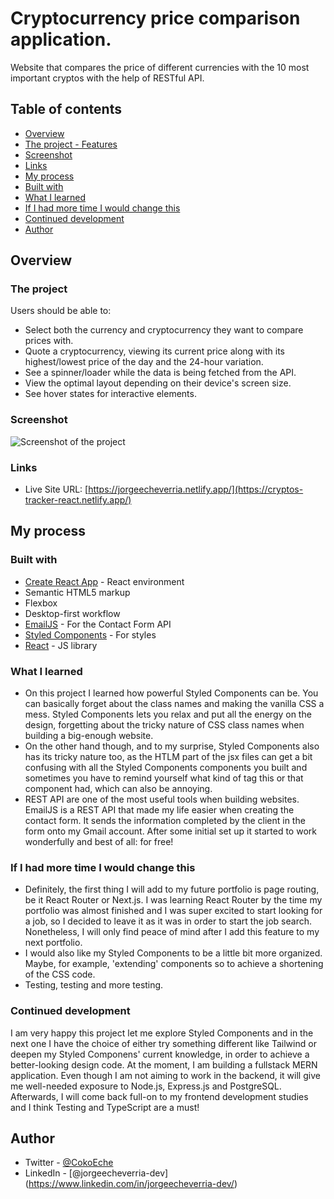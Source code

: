 # Cryptocurrency price comparison application.

Website that compares the price of different currencies with the 10 most important cryptos with the help of RESTful API.

## Table of contents

  - [Overview](#overview)
  - [The project - Features](#the-project)
  - [Screenshot](#screenshot)
  - [Links](#links)
  - [My process](#my-process)
  - [Built with](#built-with)
  - [What I learned](#what-i-learned)
  - [If I had more time I would change this](#if-i-had-more-time-i-would-change-this)
  - [Continued development](#continued-development)
  - [Author](#author)

## Overview

### The project

Users should be able to:

- Select both the currency and cryptocurrency they want to compare prices with.
- Quote a cryptocurrency, viewing its current price along with its highest/lowest price of the day and the 24-hour variation.
- See a spinner/loader while the data is being fetched from the API.
- View the optimal layout depending on their device's screen size.
- See hover states for interactive elements.

### Screenshot

![Screenshot of the project](./public/portfolio/portfolio-screenshot.png)

### Links

- Live Site URL: [https://jorgeecheverria.netlify.app/](https://cryptos-tracker-react.netlify.app/)

## My process

### Built with

- [Create React App](https://create-react-app.dev/) - React environment
- Semantic HTML5 markup
- Flexbox
- Desktop-first workflow
- [EmailJS](https://www.emailjs.com/) - For the Contact Form API
- [Styled Components](https://styled-components.com/) - For styles
- [React](https://reactjs.org/) - JS library

### What I learned

- On this project I learned how powerful Styled Components can be. You can basically forget about the class names and making the vanilla CSS a mess. Styled Components lets you relax and put all the energy on the design, forgetting about the tricky nature of CSS class names when building a big-enough website.
- On the other hand though, and to my surprise, Styled Components also has its tricky nature too, as the HTLM part of the jsx files can get a bit confusing with all the Styled Components components you built and sometimes you have to remind yourself what kind of tag this or that component had, which can also be annoying.
- REST API are one of the most useful tools when building websites. EmailJS is a REST API that made my life easier when creating the contact form. It sends the information completed by the client in the form onto my Gmail account. After some initial set up it started to work wonderfully and best of all: for free!

### If I had more time I would change this

- Definitely, the first thing I will add to my future portfolio is page routing, be it React Router or Next.js. I was learning React Router by the time my portfolio was almost finished and I was super excited to start looking for a job, so I decided to leave it as it was in order to start the job search. Nonetheless, I will only find peace of mind after I add this feature to my next portfolio.
- I would also like my Styled Components to be a little bit more organized. Maybe, for example, 'extending' components so to achieve a shortening of the CSS code.
- Testing, testing and more testing.

### Continued development

I am very happy this project let me explore Styled Components and in the next one I have the choice of either try something different like Tailwind or deepen my Styled Componens' current knowledge, in order to achieve a better-looking design code.
At the moment, I am building a fullstack MERN application. Even though I am not aiming to work in the backend, it will give me well-needed exposure to Node.js, Express.js and PostgreSQL.
Afterwards, I will come back full-on to my frontend development studies and I think Testing and TypeScript are a must!

## Author

- Twitter - [@CokoEche](https://twitter.com/CokoEche)
- LinkedIn - [@jorgeecheverria-dev] (https://www.linkedin.com/in/jorgeecheverria-dev/)
